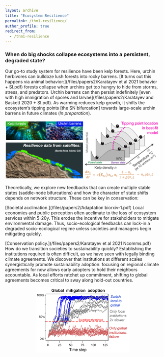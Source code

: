 ```yaml
---
layout: archive
title: "Ecosystem Resilience"
permalink: /thm1-resilience/
author_profile: true
redirect_from:
  - /thm1-resilience
---
```


<h3> When do big shocks collapse ecosystems into a persistent, degraded state? </h3>

Our go-to study system for resilience have been kelp forests. Here, urchin herbivores can bulldoze lush forests into rocky barrens. [It turns out this happens via animal behavior:](/files/papers2/Karatayev et al 2021 behavior + SI.pdf) forests collapse when urchins get too hungry to hide from storms, stress, and predators. Urchin barrens can then persist indefinitely [even with high immigration of spores and larvae](/files/papers2/Karatayev and Baskett 2020 + SI.pdf). As warming reduces kelp growth, it shifts the ecosystem’s tipping points [the SN bifurcation] towards large-scale urchin barrens in future climates (_In preparation_).

<p align="center"> <img src="/files/warming tipping points.png" width=600> </p>




Theoretically, we explore new feedbacks that can create multiple stable states (saddle-node bifurcations) and how the character of state shifts depends on network structure. These can be key in conservation:

[Societal acclimation.](/files/papers2/Adaptation biorxiv-1.pdf) Local economies and public perception often acclimate to the loss of ecosystem services within 5-20y. This erodes the incentive for stakeholders to mitigate environmental damage. Thus, socio-ecological feedbacks can lock-in a degraded socio-ecological regime unless societies and managers begin mitigating quickly.

[Conservation policy.](/files/papers2/Karatayev et al 2021 Ncomms.pdf) How do we transition societies to sustainability quickly? Establishing the institutions required is often difficult, as we have seen with legally binding climate agreements. We discover that institutions at different scales synergistically promote sustainability adoption: focusing on regional climate agreements for now allows early adopters to hold their neighbors accountable. As local efforts ratchet up commitment, shifting to global agreements becomes critical to sway along hold-out countries.

<p align="center"> <img src="/files/Hierarchy.png" width=300> </p>
